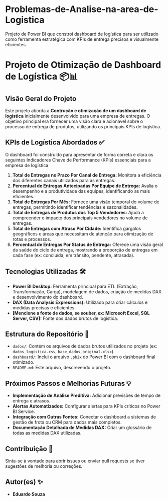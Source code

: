 # Problemas-de-Analise-na-area-de-Logistica
Projeto de Power BI que constroi dashboard de logística para ser utilizado como ferramenta estratégica com KPIs de entrega precisos e visualmente eficientes.
# Projeto de Otimização de Dashboard de Logística 📦📊

## Visão Geral do Projeto

Este projeto aborda a **Contrução e otimização  de um dashboard de logística** inicialmente desenvolvido para uma empresa de entregas. O objetivo principal era fornecer uma visão clara e acionável sobre o processo de entrega de produtos, utilizando os principais KPIs de logística.

## KPIs de Logística Abordados ✅

O dashboard foi construído para apresentar de forma correta e clara os seguintes Indicadores Chave de Performance (KPIs) essenciais para a empresa de logística:

1.  **Total de Entregas no Prazo Por Canal de Entrega:** Monitora a eficiência dos diferentes canais utilizados para as entregas.
2.  **Percentual de Entregas Antecipadas Por Equipe de Entrega:** Avalia o desempenho e a produtividade das equipes, identificando as mais eficientes.
3.  **Total de Entregas Por Mês:** Fornece uma visão temporal do volume de entregas, permitindo identificar tendências e sazonalidades.
4.  **Total de Entregas de Produtos dos Top 5 Vendedores:** Ajuda a compreender o impacto dos principais vendedores no volume de entregas.
5.  **Total de Entregas com Atraso Por Cidade:** Identifica gargalos geográficos e áreas que necessitam de atenção para otimização de rotas e processos.
6.  **Percentual de Entregas Por Status de Entrega:** Oferece uma visão geral da saúde do ciclo de entrega, mostrando a proporção de entregas em cada fase (ex: concluída, em trânsito, pendente, atrasada).

## Tecnologias Utilizadas 🛠️

* **Power BI Desktop:** Ferramenta principal para ETL (Extração, Transformação, Carga), modelagem de dados, criação de medidas DAX e desenvolvimento do dashboard.
* **DAX (Data Analysis Expressions):** Utilizado para criar cálculos e medidas precisas e eficientes.
* **[Mencione a fonte de dados, se souber, ex: Microsoft Excel, SQL Server, CSV]:** Fonte dos dados brutos de logística.

## Estrutura do Repositório 📁

* `dados/`: Contém os arquivos de dados brutos utilizados no projeto (ex: `dados_logistica.csv`, `base_dados_original.xlsx`).
* `dashboard/`: Inclui o arquivo `.pbix` do Power BI com o dashboard final otimizado.
* `README.md`: Este arquivo, descrevendo o projeto.


## Próximos Passos e Melhorias Futuras 💡

* **Implementação de Análise Preditiva:** Adicionar previsões de tempo de entrega e atrasos.
* **Alertas Automatizados:** Configurar alertas para KPIs críticos no Power BI Service.
* **Integração com Outras Fontes:** Conectar o dashboard a sistemas de gestão de frota ou CRM para dados mais completos.
* **Documentação Detalhada de Medidas DAX:** Criar um glossário de todas as medidas DAX utilizadas.

## Contribuição 🤝

Sinta-se à vontade para abrir issues ou enviar pull requests se tiver sugestões de melhoria ou correções.

## Autor(es) ✨

* **Eduardo Souza** 
